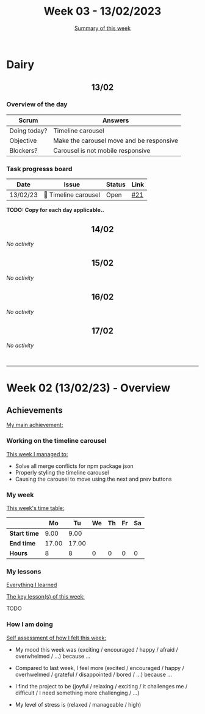 


<!-- 
  Welcome to your weekly agenda.
  In this agenda, you will note down day to day progress.
-->

<h1 align="center">Week 03 - 13/02/2023</h1>

<p align="center"><a href="#summary">Summary of this week</a></p>

<br/>

<!-- 
  -- SECTION: OVERVIEW
  -- For each day, fill out your dairy
  -->

<h1>Dairy</h1>

<h2 align="center">13/02</h2>

### Overview of the day

<!-- Fill out the daily scrum table 
  -- Doing today? - What are you working on today?
  -- Objective?   - What do you hope to achieve today?
  -- Blockers?    - Any blockers? Anywhere you need help?
-->

| Scrum	       | Answers 	| 
|----------	   |-------	  |
| Doing today? | Timeline carousel|
| Objective    | Make the carousel move and be responsive|
| Blockers?    | Carousel is not mobile responsive|

### Task progresss board

<!-- List all the tasks and bounties in progress this week -->

| Date     	| Issue 	| Status 	| Link 	|
|----------	|-------	|--------	|------	|
| 13/02/23 	| 🏇 Timeline carousel | Open | [#21](https://github.com/italanta/elewa-group/issues/21) |

**TODO: Copy for each day applicable..**

<h2 align="center">14/02</h2>

*No activity*

<h2 align="center">15/02</h2>

*No activity*

<h2 align="center">16/02</h2>

*No activity*

<h2 align="center">17/02</h2>

*No activity*


<br/>

<hr id="summary" />
<!-- Fill this section at the end of each week, -->

# Week 02 (13/02/23) - Overview

<!-- What was your main achievement -->
<h2>Achievements</h2>

<u>My main achievement:</u>

<!-- Write the achievement you are most proud off in one line! -->
<h3>Working on the timeline carousel</h3>

<!-- List all your achievement -->
<u>This week I managed to:</u>

- Solve all merge conflicts for npm package json
- Properly styling the timeline carousel
- Causing the carousel to move using the next and prev buttons


### My week
<!-- Keep track of your time table daily -->
<u>This week's time table:</u>

|                | Mo  | Tu  | We 	| Th | Fr | Sa |
|---             |---	 |---- |---  |--- |--- |--- |
| **Start time** |9.00 | 9.00|     |    |    |    |
| **End time**	 |17.00|17.00|     |    |    |    |
| **Hours**	     | 8   | 8   | 0   | 0  | 0  | 0  |


### My lessons
<!-- What did I learn? -->
<u>Everything I learned</u>


<u>The key lesson(s) of this week:</u>

TODO

### How I am doing
<!-- How did you feel? -->
<u>Self assessment of how I felt this week:</u>

- My mood this week was (exciting / encouraged / happy / afraid / overwhelmed / ...) because ...
  
- Compared to last week, I feel more (excited / encouraged / happy / overhwelmed / grateful / disappointed / bored / ...) because ...

- I find the project to be (joyful / relaxing / exciting / it challenges me / difficult / I need something more challenging / ...)

- My level of stress is (relaxed / manageable / high) 